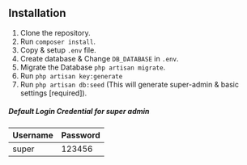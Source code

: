 ## Installation
1. Clone the repository.
2. Run `composer install`.
3. Copy & setup `.env` file.
4. Create database & Change `DB_DATABASE` in `.env`.
5. Migrate the Database `php artisan migrate`.
6. Run `php artisan key:generate`
7. Run `php artisan db:seed` (This will generate super-admin & basic settings [required]).

##### Default Login Credential for super admin
| Username | Password |
|----------|----------|
| super    | 123456   |
